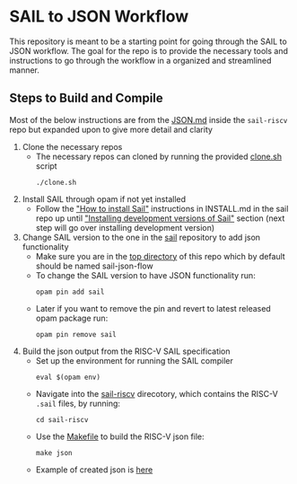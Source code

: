 # SAIL to JSON Workflow

This repository is meant to be a starting point for going through the SAIL to JSON workflow. The goal for the repo is to provide the necessary tools and instructions to go through the workflow in a organized and streamlined manner.

## Steps to Build and Compile
Most of the below instructions are from the [JSON.md](https://github.com/ThinkOpenly/sail-riscv/blob/JSON/doc/JSON.md) inside the `sail-riscv` repo but expanded upon to give more detail and clarity
1.  Clone the necessary repos
    - The necessary repos can cloned by running the provided [clone.sh](./clone.sh) script
      ```
      ./clone.sh
      ```
2.  Install SAIL through opam if not yet installed
    - Follow the ["How to install Sail"](./sail/INSTALL.md) instructions in INSTALL.md in the sail repo up until ["Installing development versions of Sail"](https://github.com/ThinkOpenly/sail/blob/json/INSTALL.md#installing-development-versions-of-sail) section (next step will go over installing development version)
3.  Change SAIL version to the one in the [sail](./sail) repository to add json functionality
    - Make sure you are in the [top directory](./) of this repo which by default should be named sail-json-flow
    - To change the SAIL version to have JSON functionality run:
      ```
      opam pin add sail
      ```
    - Later if you want to remove the pin and revert to latest released opam package run:
      ```
      opam pin remove sail
      ```
4. Build the json output from the RISC-V SAIL specification
    - Set up the environment for running the SAIL compiler
      ```
      eval $(opam env)
      ```
    - Navigate into the [sail-riscv](./sail-riscv/) direcotory, which contains the RISC-V `.sail` files, by running:
      ```
      cd sail-riscv
      ```
    - Use the [Makefile](sail-json-flow/sail-riscv/Makefile) to build the RISC-V json file:
      ```
      make json
      ```
    - Example of created json is [here](./sail-riscv-out.json)